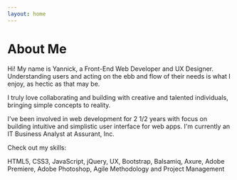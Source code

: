 ```yaml
---
layout: home
---
```

# About Me

Hi! My name is Yannick, a Front-End Web Developer and UX Designer. Understanding users and acting on the ebb and flow of their needs is what I enjoy, as hectic as that may be.

I truly love collaborating and building with creative and talented individuals, bringing simple concepts to reality.  

I've been involved in web development for 2 1/2 years with focus on building intuitive and simplistic user interface for web apps. I'm currently an IT Business Analyst at Assurant, Inc.

Check out my skills:

HTML5, CSS3, JavaScript, jQuery, UX, Bootstrap, Balsamiq, Axure, Adobe Premiere, Adobe Photoshop, Agile Methodology and Project Management
